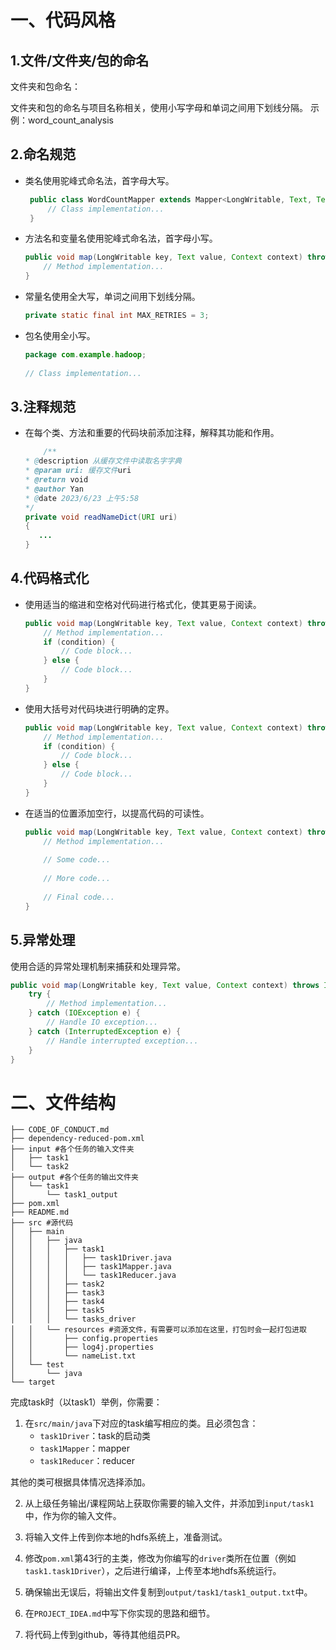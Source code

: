 # 一、代码风格

## 1.文件/文件夹/包的命名

文件夹和包命名：

文件夹和包的命名与项目名称相关，使用小写字母和单词之间用下划线分隔。
示例：word_count_analysis

## 2.命名规范
- 类名使用驼峰式命名法，首字母大写。
    ```java
     public class WordCountMapper extends Mapper<LongWritable, Text, Text, IntWritable> {
         // Class implementation...
     }
     ```
- 方法名和变量名使用驼峰式命名法，首字母小写。
  ```java
  public void map(LongWritable key, Text value, Context context) throws IOException, InterruptedException {
      // Method implementation...
  }
  ```
- 常量名使用全大写，单词之间用下划线分隔。
  ```java
  private static final int MAX_RETRIES = 3;
  ```
- 包名使用全小写。
  ```java
  package com.example.hadoop;
 
  // Class implementation...
  ```


## 3.注释规范
+ 在每个类、方法和重要的代码块前添加注释，解释其功能和作用。
     ```java
         /**
     * @description 从缓存文件中读取名字字典
     * @param uri: 缓存文件uri
     * @return void
     * @author Yan
     * @date 2023/6/23 上午5:58
     */
    private void readNameDict(URI uri)
    {
        ...
    }
     ```
  
## 4.代码格式化
- 使用适当的缩进和空格对代码进行格式化，使其更易于阅读。
     ```java
     public void map(LongWritable key, Text value, Context context) throws IOException, InterruptedException {
         // Method implementation...
         if (condition) {
             // Code block...
         } else {
             // Code block...
         }
     }
     ```
- 使用大括号对代码块进行明确的定界。
  ```java
  public void map(LongWritable key, Text value, Context context) throws IOException, InterruptedException {
      // Method implementation...
      if (condition) {
          // Code block...
      } else {
          // Code block...
      }
  }
  ```
- 在适当的位置添加空行，以提高代码的可读性。
  ```java
  public void map(LongWritable key, Text value, Context context) throws IOException, InterruptedException {
      // Method implementation...
 
      // Some code...
 
      // More code...
 
      // Final code...
  }
  ```

## 5.异常处理

使用合适的异常处理机制来捕获和处理异常。
```java
public void map(LongWritable key, Text value, Context context) throws IOException, InterruptedException {
    try {
        // Method implementation...
    } catch (IOException e) {
        // Handle IO exception...
    } catch (InterruptedException e) {
        // Handle interrupted exception...
    }
}
```

# 二、文件结构
```
├── CODE_OF_CONDUCT.md
├── dependency-reduced-pom.xml 
├── input #各个任务的输入文件夹
│   ├── task1
│   └── task2
├── output #各个任务的输出文件夹
│   └── task1
│       └── task1_output
├── pom.xml
├── README.md
├── src #源代码
│   ├── main
│   │   ├── java
│   │   │   ├── task1
│   │   │   │   ├── task1Driver.java
│   │   │   │   ├── task1Mapper.java
│   │   │   │   └── task1Reducer.java
│   │   │   ├── task2
│   │   │   ├── task3
│   │   │   ├── task4
│   │   │   ├── task5
│   │   │   └── tasks_driver
│   │   └── resources #资源文件，有需要可以添加在这里，打包时会一起打包进取
│   │       ├── config.properties
│   │       ├── log4j.properties
│   │       └── nameList.txt
│   └── test
│       └── java
└── target
```

完成task时（以task1）举例，你需要：

1. 在`src/main/java`下对应的task编写相应的类。且必须包含：
   + `task1Driver`：task的启动类
   + `task1Mapper`：mapper
   + `task1Reducer`：reducer
  
其他的类可根据具体情况选择添加。

2. 从上级任务输出/课程网站上获取你需要的输入文件，并添加到`input/task1`中，作为你的输入文件。

3. 将输入文件上传到你本地的hdfs系统上，准备测试。

4. 修改`pom.xml`第43行的主类，修改为你编写的`driver`类所在位置（例如`task1.task1Driver`），之后进行编译，上传至本地hdfs系统运行。

5. 确保输出无误后，将输出文件复制到`output/task1/task1_output.txt`中。

6. 在`PROJECT_IDEA.md`中写下你实现的思路和细节。

7. 将代码上传到github，等待其他组员PR。